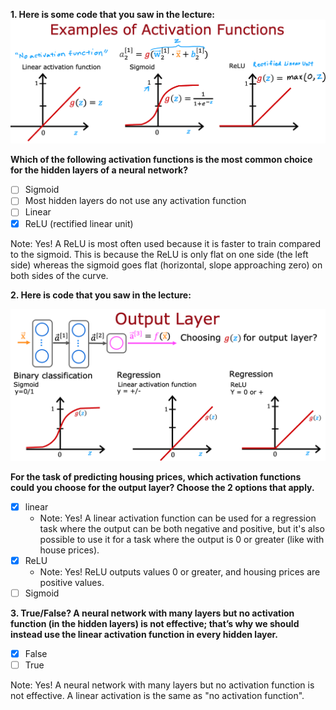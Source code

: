 **1. Here is some code that you saw in the lecture:**
![](./Imgs/C2W2Q2_Img1.png)

**Which of the following activation functions is the most common choice for the hidden layers of a neural network?**

- [ ] Sigmoid
- [ ] Most hidden layers do not use any activation function
- [ ] Linear
- [x] ReLU (rectified linear unit)

Note: Yes! A ReLU is most often used because it is faster to train compared to the sigmoid. This is because the ReLU is only flat on one side (the left side) whereas the sigmoid goes flat (horizontal, slope approaching zero) on both sides of the curve.

**2. Here is code that you saw in the lecture:**

![](./Imgs/C2W2Q2_Img2.png)

**For the task of predicting housing prices, which activation functions could you choose for the output layer? Choose the 2 options that apply.**

- [x] linear 
  - Note: Yes! A linear activation function can be used for a regression task where the output can be both negative and positive, but it's also possible to use it for a task where the output is 0 or greater (like with house prices).
- [x] ReLU
  - Note: Yes! ReLU outputs values 0 or greater, and housing prices are positive values.
- [ ] Sigmoid

**3. True/False? A neural network with many layers but no activation function (in the hidden layers) is not effective; that’s why we should instead use the linear activation function in every hidden layer.**
- [x] False
- [ ] True

Note: Yes! A neural network with many layers but no activation function is not effective. A linear activation is the same as "no activation function".
